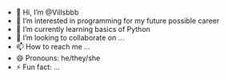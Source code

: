 - 👋 Hi, I’m @Villsbbb
- 👀 I’m interested in programming for my future possible career
- 🌱 I’m currently learning basics of Python
- 💞️ I’m looking to collaborate on ...
- 📫 How to reach me ...
- 😄 Pronouns: he/they/she
- ⚡ Fun fact: ...

<!---
Villsbbb/Villsbbb is a ✨ special ✨ repository because its `README.md` (this file) appears on your GitHub profile.
You can click the Preview link to take a look at your changes.
--->
